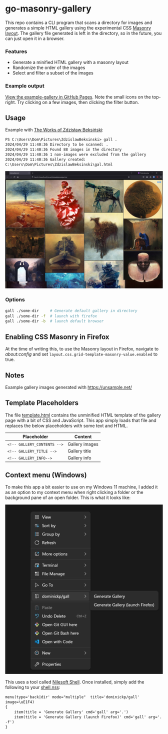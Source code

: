 # go-masonry-gallery

This repo contains a CLI program that scans a directory for images and generates a simple HTML gallery using the experimental CSS [Masonry layout](https://developer.mozilla.org/en-US/docs/Web/CSS/CSS_grid_layout/Masonry_layout). The gallery file generated is left in the directory, so in the future, you can just open it in a browser.

### Features
- Generate a minified HTML gallery with a masonry layout
- Randomize the order of the images
- Select and filter a subset of the images

### Example output
[View the example-gallery in GitHub Pages](https://dominickp.github.io/gall/example-gallery/gal.html). Note the small icons on the top-right. Try clicking on a few images, then clicking the filter button.

## Usage
Example with [The Works of Zdzisław Beksiński](https://archive.org/details/ZdzislawBeksinski/):
```
PS C:\Users\Dom\Pictures\ZdzislawBeksinski> gall .
2024/04/29 11:40:36 Directory to be scanned: .
2024/04/29 11:40:36 Found 88 images in the directory
2024/04/29 11:40:36 1 non-images were excluded from the gallery
2024/04/29 11:40:36 Gallery created: C:\Users\Dom\Pictures\ZdzislawBeksinski\gal.html
```

<img src="./docs/example.jpg">

### Options

```sh
gall ./some-dir  	# Generate default gallery in directory
gall ./some-dir -f 	# launch with firefox
gall ./some-dir -b 	# launch default browser
```

## Enabling CSS Masonry in Firefox
At the time of writing this, to use the Masonry layout in Firefox, navigate to _about:config_ and set `layout.css.grid-template-masonry-value.enabled` to true.

## Notes
Example gallery images generated with https://unsample.net/

## Template Placeholders
The file [template.html](./template.html) contains the unminified HTML template of the gallery page with a bit of CSS and JavaScript. This app simply loads that file and replaces the below placeholders with some text and HTML.

|Placeholder|Content|
|---|---|
|`<!-- GALLERY_CONTENTS -->`|Gallery images|
|`<!-- GALLERY_TITLE -->`|Gallery title|
|`<!-- GALLERY_INFO-->`|Gallery info|


## Context menu (Windows)
To make this app a bit easier to use on my Windows 11 machine, I added it as an option to my context menu when right clicking a folder or the background pane of an open folder. This is what it looks like:

<img src="./docs/context-menu.jpg">

This uses a tool called [Nilesoft Shell](https://nilesoft.org/). Once installed, simply add the following to your [shell.nss](https://nilesoft.org/docs/get-started):

```
menu(type='back|dir' mode="multiple"  title='dominickp/gall' image=\uE1F4)
{
	item(title = 'Generate Gallery' cmd='gall' arg='.')
	item(title = 'Generate Gallery (launch Firefox)' cmd='gall' arg='. -f')
}
```

